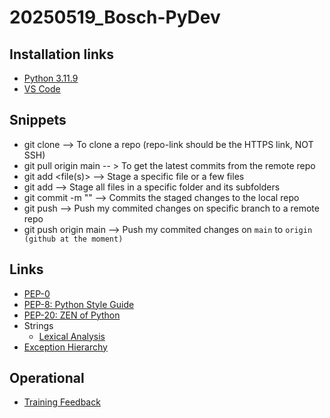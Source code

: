# 20250519_Bosch-PyDev

## Installation links 
* [Python 3.11.9](https://www.python.org/downloads/release/python-3119/)
* [VS Code](https://code.visualstudio.com/sha/download?build=stable&os=win32-x64-user)

## Snippets
* git clone <repo-link>  --> To clone a repo (repo-link should be the HTTPS link, NOT SSH)
* git pull origin main -- > To get the latest commits from the remote repo
* git add <file(s)>  --> Stage a specific file or a few files
* git add <folder>   --> Stage all files in a specific folder and its subfolders
* git commit -m "<commit-message>"   --> Commits the staged changes to the local repo
* git push <remote-repo> <branch> --> Push my commited changes on specific branch to a remote repo
* git push origin main --> Push my commited changes on `main` to `origin (github at the moment)`

## Links
* [PEP-0](https://peps.python.org/)
* [PEP-8: Python Style Guide](https://peps.python.org/pep-0008/)
* [PEP-20: ZEN of Python](https://peps.python.org/pep-0020/)
* Strings
    * [Lexical Analysis](https://docs.python.org/3.11/reference/lexical_analysis.html)
* [Exception Hierarchy](https://docs.python.org/3.11/library/exceptions.html#exception-hierarchy)

## Operational
* [Training Feedback](https://forms.gle/AvvhYbZv1mjkN7VC8)
